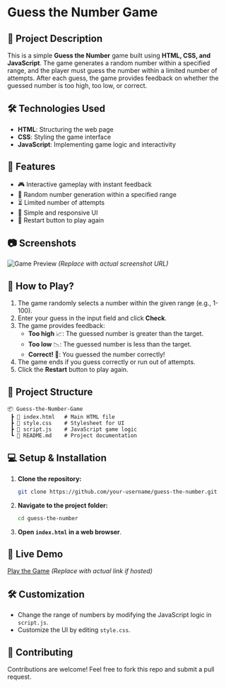 # Guess the Number Game

## 🎯 Project Description
This is a simple **Guess the Number** game built using **HTML, CSS, and JavaScript**. The game generates a random number within a specified range, and the player must guess the number within a limited number of attempts. After each guess, the game provides feedback on whether the guessed number is too high, too low, or correct.

## 🛠️ Technologies Used
- **HTML**: Structuring the web page
- **CSS**: Styling the game interface
- **JavaScript**: Implementing game logic and interactivity

## 🚀 Features
- 🎮 Interactive gameplay with instant feedback
- 🔢 Random number generation within a specified range
- ⏳ Limited number of attempts
- 🎨 Simple and responsive UI
- 🔄 Restart button to play again

## 📷 Screenshots
![Game Preview](path/to/screenshot.png) *(Replace with actual screenshot URL)*

## 📜 How to Play?
1. The game randomly selects a number within the given range (e.g., 1-100).
2. Enter your guess in the input field and click **Check**.
3. The game provides feedback:
   - **Too high** 📈: The guessed number is greater than the target.
   - **Too low** 📉: The guessed number is less than the target.
   - **Correct! 🎉**: You guessed the number correctly!
4. The game ends if you guess correctly or run out of attempts.
5. Click the **Restart** button to play again.

## 📂 Project Structure
```
📦 Guess-the-Number-Game
 ┣ 📜 index.html   # Main HTML file
 ┣ 📜 style.css    # Stylesheet for UI
 ┣ 📜 script.js    # JavaScript game logic
 ┗ 📜 README.md    # Project documentation
```

## 💻 Setup & Installation
1. **Clone the repository:**
   ```sh
   git clone https://github.com/your-username/guess-the-number.git
   ```
2. **Navigate to the project folder:**
   ```sh
   cd guess-the-number
   ```
3. **Open `index.html` in a web browser**.

## 🌟 Live Demo
[Play the Game](https://your-username.github.io/guess-the-number/) *(Replace with actual link if hosted)*

## 🛠️ Customization
- Change the range of numbers by modifying the JavaScript logic in `script.js`.
- Customize the UI by editing `style.css`.

## 🤝 Contributing
Contributions are welcome! Feel free to fork this repo and submit a pull request.
